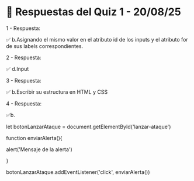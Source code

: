 # 📝 Respuestas del Quiz 1 - 20/08/25 # 

1 - Respuesta: 

✅ b.Asignando el mismo valor en el atributo id de los inputs y el atributo for de sus labels correspondientes.

2 - Respuesta: 

✅ d.Input

3 - Respuesta: 

✅ b.Escribir su estructura en HTML y CSS

4 - Respuesta: 

✅b.

let botonLanzarAtaque = document.getElementById('lanzar-ataque')

function enviarAlerta(){

alert('Mensaje de la alerta')

}

botonLanzarAtaque.addEventListener('click', enviarAlerta())